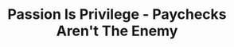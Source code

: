 ---
layout: interior
title: Passion Is Privilege - Paychecks Aren't The Enemy
speaker: Todd Ramsey
permalink: todd-ramsey
image: img/20170713/toddRamsey.jpg
event: 20170713
video: 
favorite: The vibrancy of our arts and cultural community
about: Todd Ramsey is the founder and chief strategist of Apples & Arrows, a branding agency in Wichita, Kansas. As the son of a coal miner and a rodeo clown\*, Todd learned from an early age the values of digging deep and doing whatever it takes to capture people's attention. These values inform his desire to help clients uncover, articulate and celebrate their unique brand story. Todd is an ENTP on the Meyers Briggs personality type indicator, and according to the Clifton Strengths Finder, his top five strengths are Woo, Communication, Strategy, Adaptability and Maximizer. These facts aren't highly relevant for a bio, but do serve as interesting tidbits to know about someone. <br><br>\*This may or may not be true.
twitter: 
facebook: tramsey
instagram: 
linkedin: 
google: 
website: 
email: todd@applesandarrows.com
telephone: 
---
